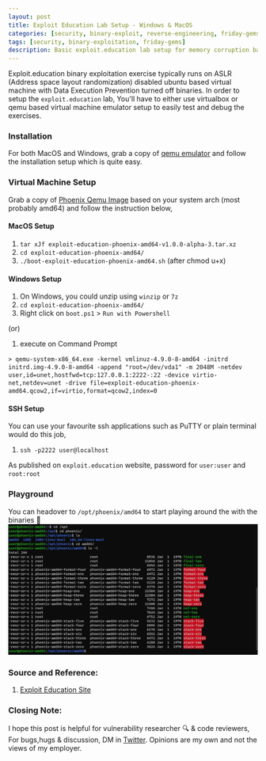 ```yaml
---
layout: post
title: Exploit Education Lab Setup - Windows & MacOS
categories: [security, binary-exploit, reverse-engineering, friday-gems]
tags: [security, binary-exploitation, friday-gems]
description: Basic exploit.education lab setup for memory corruption based security bugs
---
```


Exploit.education binary exploitation exercise typically runs on ASLR (Address space layout randomization) disabled ubuntu based virtual machine with Data Execution Prevention turned off binaries. In order to setup the `exploit.education` lab, You'll have to either use virtualbox or qemu based virtual machine emulator setup to easily test and debug the exercises.

### Installation

For both MacOS and Windows, grab a copy of [qemu emulator](https://www.qemu.org/download/) and follow the installation setup which is quite easy.

### Virtual Machine Setup

Grab a copy of [Phoenix Qemu Image](https://exploit.education/downloads/) based on your system arch (most probably amd64) and follow the instruction below,

#### MacOS Setup
1. `tar xJf exploit-education-phoenix-amd64-v1.0.0-alpha-3.tar.xz`
2. `cd exploit-education-phoenix-amd64/`
3. `./boot-exploit-education-phoenix-amd64.sh` (after chmod u+x)

#### Windows Setup
1. On Windows, you could unzip using `winzip` or `7z`
2. `cd exploit-education-phoenix-amd64/`
3. Right click on `boot.ps1` > `Run with Powershell` 

(or)

1. execute on Command Prompt 

```shell
> qemu-system-x86_64.exe -kernel vmlinuz-4.9.0-8-amd64 -initrd initrd.img-4.9.0-8-amd64 -append "root=/dev/vda1" -m 2048M -netdev user,id=unet,hostfwd=tcp:127.0.0.1:2222-:22 -device virtio-net,netdev=unet -drive file=exploit-education-phoenix-amd64.qcow2,if=virtio,format=qcow2,index=0
```

#### SSH Setup

You can use your favourite ssh applications such as PuTTY or plain terminal would do this job,

1. `ssh -p2222 user@localhost` 

As published on `exploit.education` website, password for `user:user` and `root:root`

### Playground

You can headover to `/opt/phoenix/amd64` to start playing around the with the binaries 🎉
![Screenshot of Phoenix Playground](/assets/media/exploit-education-phoenix-setup.jpg)

### Source and Reference:

1. [Exploit Education Site](https://exploit.education/downloads/)

### Closing Note:

I hope this post is helpful for vulnerability researcher 🔍 & code reviewers, For bugs,hugs & discussion, DM in [Twitter](https://twitter.com/sshivasurya). Opinions are my own and not the views of my employer.

